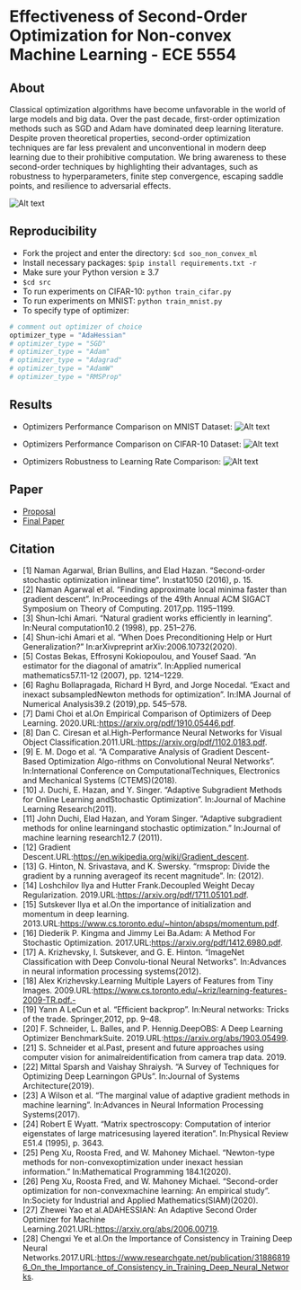 # Effectiveness of Second-Order Optimization for Non-convex Machine Learning - ECE 5554

## About
Classical optimization algorithms have become unfavorable in the world of large models and big data. Over the past decade, first-order optimization methods such as SGD and Adam have dominated deep learning literature. Despite proven theoretical properties, second-order optimization techniques are far less prevalent and unconventional in modern deep learning due to their prohibitive computation. We bring awareness to these second-order techniques by highlighting their advantages, such as robustness to hyperparameters, finite step convergence, escaping saddle points, and resilience to adversarial effects.

![Alt text](https://github.com/mnguyen0226/soo_non_convex_ml/blob/main/docs/results/first_order_vs_second_order.png)

## Reproducibility
- Fork the project and enter the directory: `$cd soo_non_convex_ml`
- Install necessary packages: `$pip install requirements.txt -r`
- Make sure your Python version ≥ 3.7
- `$cd src`
- To run experiments on CIFAR-10: `python train_cifar.py`
- To run experiments on MNIST: `python train_mnist.py`
- To specify type of optimizer:

```python
# comment out optimizer of choice
optimizer_type = "AdaHessian"
# optimizer_type = "SGD"
# optimizer_type = "Adam"
# optimizer_type = "Adagrad"
# optimizer_type = "AdamW"
# optimizer_type = "RMSProp"

```

## Results
- Optimizers Performance Comparison on MNIST Dataset:
![Alt text](https://github.com/mnguyen0226/soo_non_convex_ml/blob/main/docs/results/Optimizers%20Performance%20Comparison%20on%20MNIST%20Datset.png)

- Optimizers Performance Comparison on CIFAR-10 Dataset:
![Alt text](https://github.com/mnguyen0226/soo_non_convex_ml/blob/main/docs/results/Optimizers%20Performance%20Comparison%20on%20CIFAR-10%20Dataset.png)

- Optimizers Robustness to Learning Rate Comparison:
![Alt text](https://github.com/mnguyen0226/soo_non_convex_ml/blob/main/docs/results/Optimizers%20Robustness%20to%20Learning%20Rate%20Comparison.png)


## Paper
- [Proposal](https://github.com/mnguyen0226/soo_non_convex_ml/tree/main/docs/Proposal)
- [Final Paper](https://github.com/mnguyen0226/soo_non_convex_ml/blob/main/docs/Computer_Vision_Final_Project.pdf)

## Citation
- [1] Naman Agarwal, Brian Bullins, and Elad Hazan. “Second-order stochastic optimization inlinear time”. In:stat1050 (2016), p. 15.
- [2] Naman Agarwal et al. “Finding approximate local minima faster than gradient descent”. In:Proceedings of the 49th Annual ACM SIGACT Symposium on Theory of Computing. 2017,pp. 1195–1199.
- [3] Shun-Ichi Amari. “Natural gradient works efficiently in learning”. In:Neural computation10.2 (1998), pp. 251–276.
- [4] Shun-ichi Amari et al. “When Does Preconditioning Help or Hurt Generalization?” In:arXivpreprint arXiv:2006.10732(2020).
- [5] Costas Bekas, Effrosyni Kokiopoulou, and Yousef Saad. “An estimator for the diagonal of amatrix”. In:Applied numerical mathematics57.11-12 (2007), pp. 1214–1229.
- [6] Raghu Bollapragada, Richard H Byrd, and Jorge Nocedal. “Exact and inexact subsampledNewton methods for optimization”. In:IMA Journal of Numerical Analysis39.2 (2019),pp. 545–578.
- [7] Dami Choi et al.On Empirical Comparison of Optimizers of Deep Learning. 2020.URL:https://arxiv.org/pdf/1910.05446.pdf.
- [8] Dan C. Ciresan et al.High-Performance Neural Networks for Visual Object Classification.2011.URL:https://arxiv.org/pdf/1102.0183.pdf.
- [9] E. M. Dogo et al. “A Comparative Analysis of Gradient Descent-Based Optimization Algo-rithms on Convolutional Neural Networks”. In:International Conference on ComputationalTechniques, Electronics and Mechanical Systems (CTEMS)(2018).
- [10] J. Duchi, E. Hazan, and Y. Singer. “Adaptive Subgradient Methods for Online Learning andStochastic Optimization”. In:Journal of Machine Learning Research(2011).
- [11] John Duchi, Elad Hazan, and Yoram Singer. “Adaptive subgradient methods for online learningand stochastic optimization.” In:Journal of machine learning research12.7 (2011).
- [12] Gradient Descent.URL:https://en.wikipedia.org/wiki/Gradient_descent.
- [13] G. Hinton, N. Srivastava, and K. Swersky. “rmsprop: Divide the gradient by a running averageof its recent magnitude”. In: (2012).
- [14] Loshchilov  Ilya  and  Hutter  Frank.Decoupled  Weight  Decay  Regularization. 2019.URL:https://arxiv.org/pdf/1711.05101.pdf.
- [15] Sutskever Ilya et al.On the importance of initialization and momentum in deep learning. 2013.URL:https://www.cs.toronto.edu/~hinton/absps/momentum.pdf.
- [16] Diederik P. Kingma and Jimmy Lei Ba.Adam: A Method For Stochastic Optimization. 2017.URL:https://arxiv.org/pdf/1412.6980.pdf.
- [17] A. Krizhevsky, I. Sutskever, and G. E. Hinton. “ImageNet Classification with Deep Convolu-tional Neural Networks”. In:Advances in neural information processing systems(2012).
- [18] Alex Krizhevsky.Learning Multiple Layers of Features from Tiny Images. 2009.URL:https://www.cs.toronto.edu/~kriz/learning-features-2009-TR.pdf.-
- [19] Yann A LeCun et al. “Efficient backprop”. In:Neural networks: Tricks of the trade. Springer,2012, pp. 9–48.
- [20] F. Schneider, L. Balles, and P. Hennig.DeepOBS: A Deep Learning Optimizer BenchmarkSuite. 2019.URL:https://arxiv.org/abs/1903.05499.
- [21] S. Schneider et al.Past, present and future approaches using computer vision for animalreidentification from camera trap data. 2019.
- [22] Mittal Sparsh and Vaishay Shraiysh. “A Survey of Techniques for Optimizing Deep Learningon GPUs”. In:Journal of Systems Architecture(2019).
- [23] A Wilson et al. “The marginal value of adaptive gradient methods in machine learning”. In:Advances in Neural Information Processing Systems(2017).
- [24] Robert E Wyatt. “Matrix spectroscopy: Computation of interior eigenstates of large matricesusing layered iteration”. In:Physical Review E51.4 (1995), p. 3643.
- [25] Peng Xu, Roosta Fred, and W. Mahoney Michael. “Newton-type methods for non-convexoptimization under inexact hessian information.” In:Mathematical Programming 184.1(2020).
- [26] Peng Xu, Roosta Fred, and W. Mahoney Michael. “Second-order optimization for non-convexmachine learning: An empirical study”. In:Society for Industrial and Applied Mathematics(SIAM)(2020).
- [27] Zhewei Yao et al.ADAHESSIAN: An Adaptive Second Order Optimizer for Machine Learning.2021.URL:https://arxiv.org/abs/2006.00719.
- [28] Chengxi Ye et al.On the Importance of Consistency in Training Deep Neural Networks.2017.URL:https://www.researchgate.net/publication/318868196_On_the_Importance_of_Consistency_in_Training_Deep_Neural_Networks.
